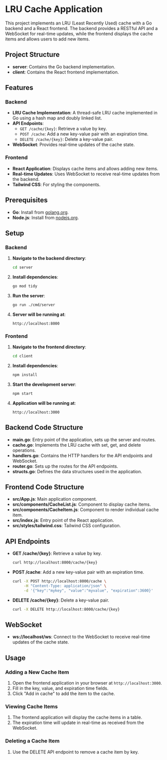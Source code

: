 # LRU Cache Application

This project implements an LRU (Least Recently Used) cache with a Go backend and a React frontend. The backend provides a RESTful API and a WebSocket for real-time updates, while the frontend displays the cache items and allows users to add new items.

## Project Structure

- **server**: Contains the Go backend implementation.
- **client**: Contains the React frontend implementation.

## Features

### Backend

- **LRU Cache Implementation**: A thread-safe LRU cache implemented in Go using a hash map and doubly linked list.
- **API Endpoints**:
  - `GET /cache/{key}`: Retrieve a value by key.
  - `POST /cache`: Add a new key-value pair with an expiration time.
  - `DELETE /cache/{key}`: Delete a key-value pair.
- **WebSocket**: Provides real-time updates of the cache state.

### Frontend

- **React Application**: Displays cache items and allows adding new items.
- **Real-time Updates**: Uses WebSocket to receive real-time updates from the backend.
- **Tailwind CSS**: For styling the components.

## Prerequisites

- **Go**: Install from [golang.org](https://golang.org/doc/install).
- **Node.js**: Install from [nodejs.org](https://nodejs.org/).

## Setup

### Backend

1. **Navigate to the backend directory**:

    ```sh
    cd server
    ```

2. **Install dependencies**:

    ```sh
    go mod tidy
    ```

3. **Run the server**:

    ```sh
    go run ./cmd/server
    ```

4. **Server will be running at**:

    ```
    http://localhost:8000
    ```

### Frontend

1. **Navigate to the frontend directory**:

    ```sh
    cd client
    ```

2. **Install dependencies**:

    ```sh
    npm install
    ```

3. **Start the development server**:

    ```sh
    npm start
    ```

4. **Application will be running at**:

    ```
    http://localhost:3000
    ```

## Backend Code Structure

- **main.go**: Entry point of the application, sets up the server and routes.
- **cache.go**: Implements the LRU cache with set, get, and delete operations.
- **handlers.go**: Contains the HTTP handlers for the API endpoints and WebSocket.
- **router.go**: Sets up the routes for the API endpoints.
- **structs.go**: Defines the data structures used in the application.

## Frontend Code Structure

- **src/App.js**: Main application component.
- **src/components/CacheList.js**: Component to display cache items.
- **src/components/CacheItem.js**: Component to render individual cache item.
- **src/index.js**: Entry point of the React application.
- **src/styles/tailwind.css**: Tailwind CSS configuration.

## API Endpoints

- **GET /cache/{key}**: Retrieve a value by key.

    ```sh
    curl http://localhost:8000/cache/{key}
    ```

- **POST /cache**: Add a new key-value pair with an expiration time.

    ```sh
    curl -X POST http://localhost:8000/cache \
         -H "Content-Type: application/json" \
         -d '{"key":"mykey", "value":"myvalue", "expiration":3600}'
    ```

- **DELETE /cache/{key}**: Delete a key-value pair.

    ```sh
    curl -X DELETE http://localhost:8000/cache/{key}
    ```

## WebSocket

- **ws://localhost/ws**: Connect to the WebSocket to receive real-time updates of the cache state.

## Usage

### Adding a New Cache Item

1. Open the frontend application in your browser at `http://localhost:3000`.
2. Fill in the key, value, and expiration time fields.
3. Click "Add in cache" to add the item to the cache.

### Viewing Cache Items

1. The frontend application will display the cache items in a table.
2. The expiration time will update in real-time as received from the WebSocket.

### Deleting a Cache Item

1. Use the DELETE API endpoint to remove a cache item by key.
